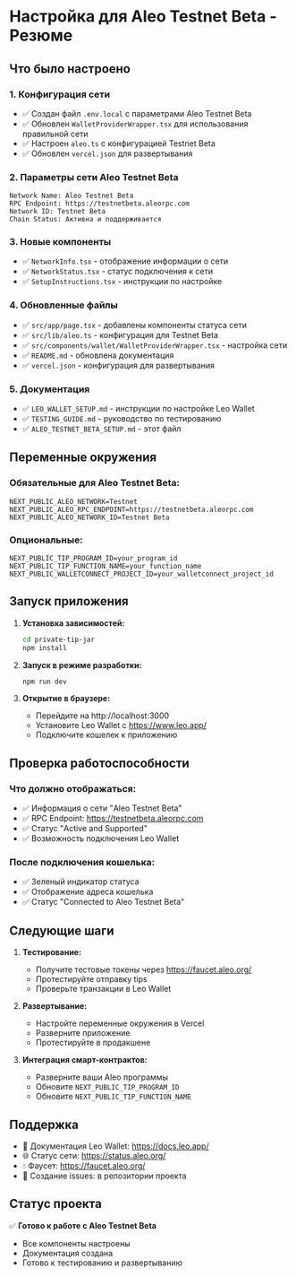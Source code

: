 # Настройка для Aleo Testnet Beta - Резюме

## Что было настроено

### 1. Конфигурация сети
- ✅ Создан файл `.env.local` с параметрами Aleo Testnet Beta
- ✅ Обновлен `WalletProviderWrapper.tsx` для использования правильной сети
- ✅ Настроен `aleo.ts` с конфигурацией Testnet Beta
- ✅ Обновлен `vercel.json` для развертывания

### 2. Параметры сети Aleo Testnet Beta
```
Network Name: Aleo Testnet Beta
RPC Endpoint: https://testnetbeta.aleorpc.com
Network ID: Testnet Beta
Chain Status: Активна и поддерживается
```

### 3. Новые компоненты
- ✅ `NetworkInfo.tsx` - отображение информации о сети
- ✅ `NetworkStatus.tsx` - статус подключения к сети
- ✅ `SetupInstructions.tsx` - инструкции по настройке

### 4. Обновленные файлы
- ✅ `src/app/page.tsx` - добавлены компоненты статуса сети
- ✅ `src/lib/aleo.ts` - конфигурация для Testnet Beta
- ✅ `src/components/wallet/WalletProviderWrapper.tsx` - настройка сети
- ✅ `README.md` - обновлена документация
- ✅ `vercel.json` - конфигурация для развертывания

### 5. Документация
- ✅ `LEO_WALLET_SETUP.md` - инструкции по настройке Leo Wallet
- ✅ `TESTING_GUIDE.md` - руководство по тестированию
- ✅ `ALEO_TESTNET_BETA_SETUP.md` - этот файл

## Переменные окружения

### Обязательные для Aleo Testnet Beta:
```env
NEXT_PUBLIC_ALEO_NETWORK=Testnet
NEXT_PUBLIC_ALEO_RPC_ENDPOINT=https://testnetbeta.aleorpc.com
NEXT_PUBLIC_ALEO_NETWORK_ID=Testnet Beta
```

### Опциональные:
```env
NEXT_PUBLIC_TIP_PROGRAM_ID=your_program_id
NEXT_PUBLIC_TIP_FUNCTION_NAME=your_function_name
NEXT_PUBLIC_WALLETCONNECT_PROJECT_ID=your_walletconnect_project_id
```

## Запуск приложения

1. **Установка зависимостей:**
   ```bash
   cd private-tip-jar
   npm install
   ```

2. **Запуск в режиме разработки:**
   ```bash
   npm run dev
   ```

3. **Открытие в браузере:**
   - Перейдите на http://localhost:3000
   - Установите Leo Wallet с https://www.leo.app/
   - Подключите кошелек к приложению

## Проверка работоспособности

### Что должно отображаться:
- ✅ Информация о сети "Aleo Testnet Beta"
- ✅ RPC Endpoint: https://testnetbeta.aleorpc.com
- ✅ Статус "Active and Supported"
- ✅ Возможность подключения Leo Wallet

### После подключения кошелька:
- ✅ Зеленый индикатор статуса
- ✅ Отображение адреса кошелька
- ✅ Статус "Connected to Aleo Testnet Beta"

## Следующие шаги

1. **Тестирование:**
   - Получите тестовые токены через https://faucet.aleo.org/
   - Протестируйте отправку tips
   - Проверьте транзакции в Leo Wallet

2. **Развертывание:**
   - Настройте переменные окружения в Vercel
   - Разверните приложение
   - Протестируйте в продакшене

3. **Интеграция смарт-контрактов:**
   - Разверните ваши Aleo программы
   - Обновите `NEXT_PUBLIC_TIP_PROGRAM_ID`
   - Обновите `NEXT_PUBLIC_TIP_FUNCTION_NAME`

## Поддержка

- 📖 Документация Leo Wallet: https://docs.leo.app/
- 🌐 Статус сети: https://status.aleo.org/
- 💧 Фаусет: https://faucet.aleo.org/
- 🐛 Создание issues: в репозитории проекта

## Статус проекта

✅ **Готово к работе с Aleo Testnet Beta**
- Все компоненты настроены
- Документация создана
- Готово к тестированию и развертыванию